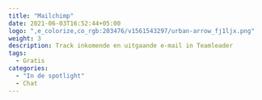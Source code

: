 ```yaml
---
title: "Mailchimp"
date: 2021-06-03T16:52:44+05:00
logo: ",e_colorize,co_rgb:203476/v1561543297/urban-arrow_fj1ljx.png"
weight: 3
description: Track inkomende en uitgaande e-mail in Teamleader
tags:
  - Gratis
categories:
  - "In de spotlight"
  - Chat
---
```

